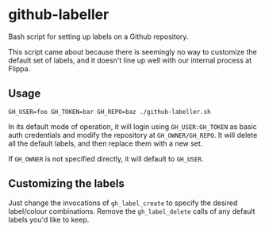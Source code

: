 # github-labeller

Bash script for setting up labels on a Github repository.

This script came about because there is seemingly no way to customize the
default set of labels, and it doesn't line up well with our internal process
at Flippa.

## Usage

```
GH_USER=foo GH_TOKEN=bar GH_REPO=baz ./github-labeller.sh
```

In its default mode of operation, it will login using `GH_USER:GH_TOKEN` as
basic auth credentials and modify the repository at `GH_OWNER/GH_REPO`. It will
delete all the default labels, and then replace them with a new set.

If `GH_OWNER` is not specified directly, it will default to `GH_USER`.

## Customizing the labels

Just change the invocations of `gh_label_create` to specify the desired
label/colour combinations. Remove the `gh_label_delete` calls of any
default labels you'd like to keep.
